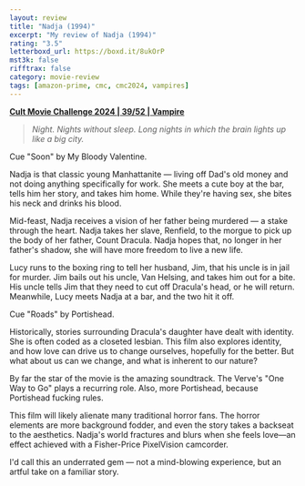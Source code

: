 ```yaml
---
layout: review
title: "Nadja (1994)"
excerpt: "My review of Nadja (1994)"
rating: "3.5"
letterboxd_url: https://boxd.it/8ukOrP
mst3k: false
rifftrax: false
category: movie-review
tags: [amazon-prime, cmc, cmc2024, vampires]
---
```


<b><a href="https://boxd.it/rIGbC/detail" target="_blank" rel="noopener">Cult Movie Challenge 2024 | 39/52 | Vampire</a></b>

<blockquote><i>Night. Nights without sleep. Long nights in which the brain lights up like a big city.</i></blockquote>Cue "Soon" by My Bloody Valentine.

Nadja is that classic young Manhattanite — living off Dad's old money and not doing anything specifically for work. She meets a cute boy at the bar, tells him her story, and takes him home. While they're having sex, she bites his neck and drinks his blood.

Mid-feast, Nadja receives a vision of her father being murdered — a stake through the heart. Nadja takes her slave, Renfield, to the morgue to pick up the body of her father, Count Dracula. Nadja hopes that, no longer in her father's shadow, she will have more freedom to live a new life.

Lucy runs to the boxing ring to tell her husband, Jim, that his uncle is in jail for murder. Jim bails out his uncle, Van Helsing, and takes him out for a bite. His uncle tells Jim that they need to cut off Dracula's head, or he will return. Meanwhile, Lucy meets Nadja at a bar, and the two hit it off.

Cue "Roads" by Portishead.

Historically, stories surrounding Dracula's daughter have dealt with identity. She is often coded as a closeted lesbian. This film also explores identity, and how love can drive us to change ourselves, hopefully for the better. But what about us can we change, and what is inherent to our nature?

By far the star of the movie is the amazing soundtrack. The Verve's "One Way to Go" plays a recurring role. Also, more Portishead, because Portishead fucking rules.

This film will likely alienate many traditional horror fans. The horror elements are more background fodder, and even the story takes a backseat to the aesthetics. Nadja's world fractures and blurs when she feels love—an effect achieved with a Fisher-Price PixelVision camcorder.

I'd call this an underrated gem — not a mind-blowing experience, but an artful take on a familiar story.
